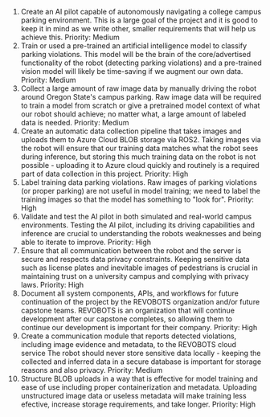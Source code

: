 1. Create an AI pilot capable of autonomously navigating a college campus parking environment.
    This is a large goal of the project and it is good to keep it in mind as we write other, smaller requirements that will help us achieve this.
    Priority: Medium
2. Train or used a pre-trained an artificial intelligence model to classify parking violations.
    This model will be the brain of the core/advertised functionality of the robot (detecting parking violations) and a pre-trained vision model will likely be time-saving if we augment our own data.
    Priority: Medium
3. Collect a large amount of raw image data by manually driving the robot around Oregon State's campus parking.
     Raw image data will be required to train a model from scratch or give a pretrained model context of what our robot should achieve; no matter what, a large amount of labeled data is needed.
     Priority: Medium
4. Create an automatic data collection pipeline that takes images and uploads them to Azure Cloud BLOB storage via ROS2.
     Taking images via the robot will ensure that our training data matches what the robot sees during inference, but storing this much training data on the robot is not possible - uploading it to Azure cloud quickly and     routinely is a required part of data collection in this project.
     Priority: High
5. Label training data parking violations.
    Raw images of parking violations (or proper parking) are not useful in model training; we need to label the training images so that the model has something to "look for".
     Priority: High
6. Validate and test the AI pilot in both simulated and real-world campus environments.
    Testing the AI pilot, including its driving capabilities and inference are crucial to understanding the robots weaknesses and being able to iterate to improve.
     Priority: High
7. Ensure that all communication between the robot and the server is secure and respects data privacy constraints.
    Keeping sensitive data such as license plates and inevitable images of pedestrians is crucial in maintaining trust on a university campus and complying with privacy laws.
     Priority: High
8. Document all system components, APIs, and workflows for future continuation of the project by the REVOBOTS organization and/or future capstone teams.
    REVOBOTS is an organization that will continue development after our capstone completes, so allowing them to continue our development is important for their company.
     Priority: High
9. Create a communication module that reports detected violations, including image evidence and metadata, to the REVOBOTS cloud service
    The robot should never store sensitive data locally - keeping the collected and inferred data in a secure database is important for storage reasons and also privacy.
     Priority: Medium
10. Structure BLOB uploads in a way that is effective for model training and ease of use including proper containerization and metadata.
    Uploading unstructured image data or useless metadata will make training less efective, increase storage requirements, and take longer.
     Priority: High


